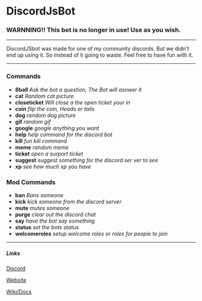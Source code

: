 # DiscordJsBot


### WARNNING!! This bot is no longer in use! Use as you wish. 
___
DiscordJSbot was made for one of my community discords. But we didn't end up using it. So instead of it going to waste. Feel free to have fun with it.

___

### Commands
- **8ball**  *Ask the bot a question, The Bot will asnwer it*
- **cat** *Random cat picture*
- **closeticket** *Will close a the open ticket your in*
- **coin** *flip the coin, Heads or tails*
- **dog** *random dog picture*
- **gif** *random gif*
- **google** *google anything you want*
- **help** *help command for the discord bot*
- **kill** *fun kill command*
- **meme** *random meme*
- **ticket** *open a surport ticket*
- **suggest** *suggest something for the discord ser ver to see*
- **xp** *see how much xp you have*

### Mod Commands
- **ban** *Bans someone*
- **kick** *kick someone from the discord server*
- **mute** *mutes someone*
- **purge** *clear out the discord chat*
- **say** *have the bot say something*
- **status** *set the bots status*
- **welcomeroles** *setup welcome roles or roles for people to join*
___
##### Links
 [Discord](https://discord.gg/M5aaVRYgFN)

 [Website](http://absentservices.xyz/)
 
[Wiki/Docs](http://docs.absentservices.xyz)

